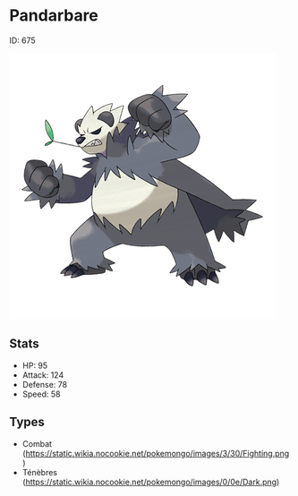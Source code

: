 # Pandarbare


ID: 675

![](https://raw.githubusercontent.com/PokeAPI/sprites/master/sprites/pokemon/other/official-artwork/675.png "Pandarbare")

## Stats


 - HP: 95
 - Attack: 124
 - Defense: 78
 - Speed: 58

## Types


 - Combat (https://static.wikia.nocookie.net/pokemongo/images/3/30/Fighting.png)
 - Ténèbres (https://static.wikia.nocookie.net/pokemongo/images/0/0e/Dark.png)
